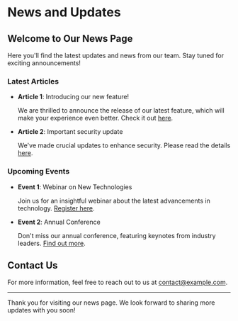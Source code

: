 # News and Updates

## Welcome to Our News Page

Here you'll find the latest updates and news from our team. Stay tuned for exciting announcements!

### Latest Articles

- **Article 1**: Introducing our new feature!
  
  We are thrilled to announce the release of our latest feature, which will make your experience even better. Check it out [here](https://example.com).

- **Article 2**: Important security update

  We've made crucial updates to enhance security. Please read the details [here](https://example.com/security-update).

### Upcoming Events

- **Event 1**: Webinar on New Technologies

  Join us for an insightful webinar about the latest advancements in technology. [Register here](https://example.com/webinar).

- **Event 2**: Annual Conference

  Don't miss our annual conference, featuring keynotes from industry leaders. [Find out more](https://example.com/conference).

## Contact Us

For more information, feel free to reach out to us at [contact@example.com](mailto:contact@example.com).

---

Thank you for visiting our news page. We look forward to sharing more updates with you soon!

